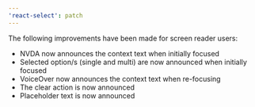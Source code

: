 ```yaml
---
'react-select': patch
---
```


The following improvements have been made for screen reader users:

- NVDA now announces the context text when initially focused
- Selected option/s (single and multi) are now announced when initially focused
- VoiceOver now announces the context text when re-focusing
- The clear action is now announced
- Placeholder text is now announced
